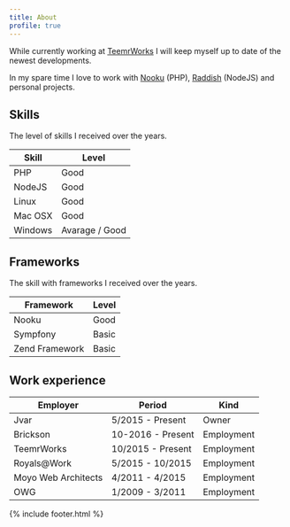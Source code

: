 ```yaml
---
title: About
profile: true
---
```


While currently working at [TeemrWorks](http://teemr.works) I will keep myself up to date of the newest developments.

In my spare time I love to work with [Nooku](http://nooku.org) (PHP), [Raddish](http://getraddish.com) (NodeJS) and personal projects.

## Skills
The level of skills I received over the years.

Skill   | Level
------- | -----
PHP     | Good
NodeJS  | Good
Linux | Good
Mac OSX | Good
Windows | Avarage / Good

## Frameworks
The skill with frameworks I received over the years.

Framework | Level
--------- | -----
Nooku | Good
Sympfony | Basic
Zend Framework | Basic

## Work experience

Employer | Period | Kind
-------- | ------ | ----
Jvar | 5/2015 - Present | Owner
Brickson | 10-2016 - Present | Employment
TeemrWorks | 10/2015 - Present | Employment
Royals@Work | 5/2015 - 10/2015 | Employment
Moyo Web Architects | 4/2011 - 4/2015 | Employment
OWG | 1/2009 - 3/2011 | Employment

{% include footer.html %}